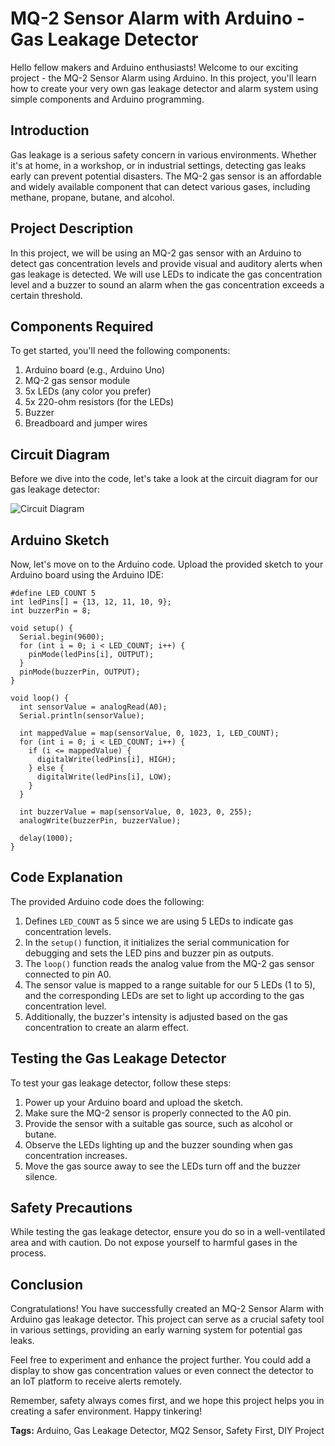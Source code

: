 # MQ-2 Sensor Alarm with Arduino - Gas Leakage Detector

Hello fellow makers and Arduino enthusiasts! Welcome to our exciting project - the MQ-2 Sensor Alarm using Arduino. In this project, you'll learn how to create your very own gas leakage detector and alarm system using simple components and Arduino programming.

## Introduction

Gas leakage is a serious safety concern in various environments. Whether it's at home, in a workshop, or in industrial settings, detecting gas leaks early can prevent potential disasters. The MQ-2 gas sensor is an affordable and widely available component that can detect various gases, including methane, propane, butane, and alcohol.

## Project Description

In this project, we will be using an MQ-2 gas sensor with an Arduino to detect gas concentration levels and provide visual and auditory alerts when gas leakage is detected. We will use LEDs to indicate the gas concentration level and a buzzer to sound an alarm when the gas concentration exceeds a certain threshold.

## Components Required

To get started, you'll need the following components:

1. Arduino board (e.g., Arduino Uno)
2. MQ-2 gas sensor module
3. 5x LEDs (any color you prefer)
4. 5x 220-ohm resistors (for the LEDs)
5. Buzzer
6. Breadboard and jumper wires

## Circuit Diagram

Before we dive into the code, let's take a look at the circuit diagram for our gas leakage detector:

![Circuit Diagram](https://i.imgur.com/your-image-link-here.png)

## Arduino Sketch

Now, let's move on to the Arduino code. Upload the provided sketch to your Arduino board using the Arduino IDE:

```arduino
#define LED_COUNT 5
int ledPins[] = {13, 12, 11, 10, 9};
int buzzerPin = 8;

void setup() {
  Serial.begin(9600);
  for (int i = 0; i < LED_COUNT; i++) {
    pinMode(ledPins[i], OUTPUT);
  }
  pinMode(buzzerPin, OUTPUT);
}

void loop() {
  int sensorValue = analogRead(A0);
  Serial.println(sensorValue);

  int mappedValue = map(sensorValue, 0, 1023, 1, LED_COUNT);
  for (int i = 0; i < LED_COUNT; i++) {
    if (i <= mappedValue) {
      digitalWrite(ledPins[i], HIGH);
    } else {
      digitalWrite(ledPins[i], LOW);
    }
  }

  int buzzerValue = map(sensorValue, 0, 1023, 0, 255);
  analogWrite(buzzerPin, buzzerValue);

  delay(1000);
}
```

## Code Explanation

The provided Arduino code does the following:

1. Defines `LED_COUNT` as 5 since we are using 5 LEDs to indicate gas concentration levels.
2. In the `setup()` function, it initializes the serial communication for debugging and sets the LED pins and buzzer pin as outputs.
3. The `loop()` function reads the analog value from the MQ-2 gas sensor connected to pin A0.
4. The sensor value is mapped to a range suitable for our 5 LEDs (1 to 5), and the corresponding LEDs are set to light up according to the gas concentration level.
5. Additionally, the buzzer's intensity is adjusted based on the gas concentration to create an alarm effect.

## Testing the Gas Leakage Detector

To test your gas leakage detector, follow these steps:

1. Power up your Arduino board and upload the sketch.
2. Make sure the MQ-2 sensor is properly connected to the A0 pin.
3. Provide the sensor with a suitable gas source, such as alcohol or butane.
4. Observe the LEDs lighting up and the buzzer sounding when gas concentration increases.
5. Move the gas source away to see the LEDs turn off and the buzzer silence.

## Safety Precautions

While testing the gas leakage detector, ensure you do so in a well-ventilated area and with caution. Do not expose yourself to harmful gases in the process.

## Conclusion

Congratulations! You have successfully created an MQ-2 Sensor Alarm with Arduino gas leakage detector. This project can serve as a crucial safety tool in various settings, providing an early warning system for potential gas leaks.

Feel free to experiment and enhance the project further. You could add a display to show gas concentration values or even connect the detector to an IoT platform to receive alerts remotely.

Remember, safety always comes first, and we hope this project helps you in creating a safer environment. Happy tinkering!

**Tags:** Arduino, Gas Leakage Detector, MQ2 Sensor, Safety First, DIY Project
